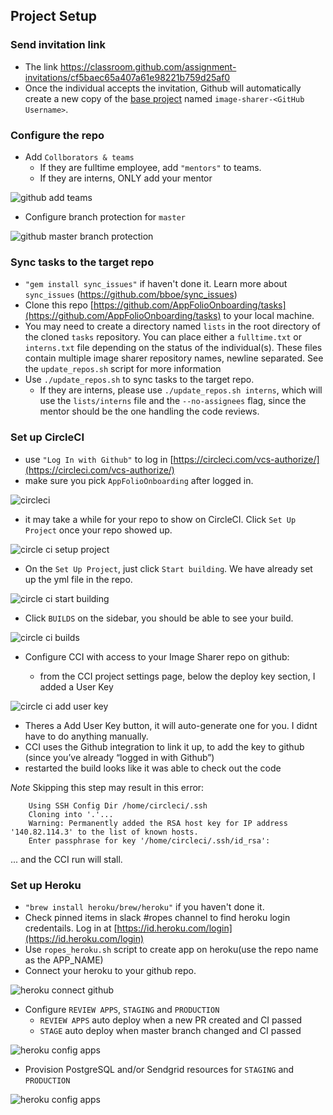 ## Project Setup

### Send invitation link

- The link https://classroom.github.com/assignment-invitations/cf5baec65a407a61e98221b759d25af0
- Once the individual accepts the invitation, Github will automatically create a new copy of the [base project](https://github.com/AppFolioOnboarding/base) named `image-sharer-<GitHub Username>`.

### Configure the repo

- Add `Collborators & teams`
  - If they are fulltime employee, add `"mentors"` to teams.
  - If they are interns, ONLY add your mentor

![github add teams](https://raw.githubusercontent.com/AppFolioOnboarding/tasks/master/images/github_add_teams.png)

- Configure branch protection for `master`

![github master branch protection](https://raw.githubusercontent.com/AppFolioOnboarding/tasks/master/images/github_master_branch_protection.png)

### Sync tasks to the target repo

- `"gem install sync_issues"` if haven't done it.
  Learn more about `sync_issues` (https://github.com/bboe/sync_issues)
- Clone this repo [https://github.com/AppFolioOnboarding/tasks](https://github.com/AppFolioOnboarding/tasks) to your local machine.
- You may need to create a directory named `lists` in the root directory of the cloned `tasks` repository. You can place either a `fulltime.txt` or `interns.txt` file depending on the status of the individual(s). These files contain multiple image sharer repository names, newline separated. See the `update_repos.sh` script for more information
- Use `./update_repos.sh` to sync tasks to the target repo.
  - If they are interns, please use `./update_repos.sh interns`, which will use the `lists/interns` file and the `--no-assignees` flag, since the mentor should be the one handling the code reviews.

### Set up CircleCI

- use `"Log In with Github"` to log in [https://circleci.com/vcs-authorize/](https://circleci.com/vcs-authorize/)
- make sure you pick `AppFolioOnboarding` after logged in.

![circleci](https://raw.githubusercontent.com/AppFolioOnboarding/tasks/master/images/circleci.png)

- it may take a while for your repo to show on CircleCI. Click `Set Up Project` once your repo showed up.

![circle ci setup project](https://raw.githubusercontent.com/AppFolioOnboarding/tasks/master/images/circleci_setup_project.png)

- On the `Set Up Project`, just click `Start building`. We have already set up the yml file in the repo.

![circle ci start building](https://raw.githubusercontent.com/AppFolioOnboarding/tasks/master/images/circleci_start_building.png)

- Click `BUILDS` on the sidebar, you should be able to see your build.

![circle ci builds](https://raw.githubusercontent.com/AppFolioOnboarding/tasks/master/images/circleci_builds.png)

- Configure CCI with access to your Image Sharer repo on github:

  - from the CCI project settings page, below the deploy key section, I added a User Key

![circle ci add user key](https://raw.githubusercontent.com/AppFolioOnboarding/tasks/master/images/cci-user-key-dialog.png)
  
  - Theres a Add User Key button, it will auto-generate one for you. I didnt have to do anything manually.
  - CCI uses the Github integration to link it up, to add the key to github (since you’ve already “logged in with Github”)
  - restarted the build looks like it was able to check out the code


*Note* Skipping this step may result in this error:

```
    Using SSH Config Dir /home/circleci/.ssh
    Cloning into '.'...
    Warning: Permanently added the RSA host key for IP address '140.82.114.3' to the list of known hosts.
    Enter passphrase for key '/home/circleci/.ssh/id_rsa': 
```

... and the CCI run will stall.

### Set up Heroku

- `"brew install heroku/brew/heroku"` if you haven't done it.
- Check pinned items in slack #ropes channel to find heroku login credentails. Log in at [https://id.heroku.com/login](https://id.heroku.com/login)
- Use `ropes_heroku.sh` script to create app on heroku(use the repo name as the APP_NAME)
- Connect your heroku to your github repo.

![heroku connect github](https://raw.githubusercontent.com/AppFolioOnboarding/tasks/master/images/heroku_github.png)

- Configure `REVIEW APPS`, `STAGING` and `PRODUCTION`
  - `REVIEW APPS` auto deploy when a new PR created and CI passed
  - `STAGE` auto deploy when master branch changed and CI passed

![heroku config apps](https://raw.githubusercontent.com/AppFolioOnboarding/tasks/master/images/heroku_apps.png)

- Provision PostgreSQL and/or Sendgrid resources for `STAGING` and `PRODUCTION`

![heroku config apps](https://raw.githubusercontent.com/AppFolioOnboarding/tasks/master/images/heroku_resources.png)
